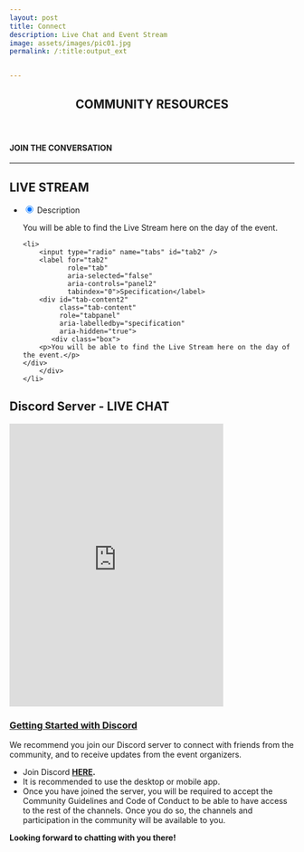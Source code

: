 ```yaml
---
layout: post
title: Connect
description: Live Chat and Event Stream
image: assets/images/pic01.jpg
permalink: /:title:output_ext


---
```

<div id="main" class="alt">

<!-- One -->
<section id="one">
	<div class="inner">
		<header class="major">
			<h1>COMMUNITY RESOURCES</h1>
		</header>

<!-- Content -->
<h4 id="content">JOIN THE CONVERSATION</h4>
    <hr class="major" />
    <h2 id="stream">LIVE STREAM</h2>

<!--TEST Tabs -->

<ul class="tabs" role="tablist">
    <li>
        <input type="radio" name="tabs" id="tab1" checked />
        <label for="tab1" 
               role="tab" 
               aria-selected="true" 
               aria-controls="panel1" 
               tabindex="0">Description</label>
        <div id="tab-content1" 
             class="tab-content" 
             role="tabpanel" 
             aria-labelledby="description" 
             aria-hidden="false">
           <div class="box">
        <p>You will be able to find the Live Stream here on the day of the event.</p>
    </div>
        </div>
    </li>
  
    <li>
        <input type="radio" name="tabs" id="tab2" />
        <label for="tab2"
               role="tab" 
               aria-selected="false" 
               aria-controls="panel2" 
               tabindex="0">Specification</label>
        <div id="tab-content2" 
             class="tab-content"
             role="tabpanel" 
             aria-labelledby="specification" 
             aria-hidden="true">
           <div class="box">
        <p>You will be able to find the Live Stream here on the day of the event.</p>
    </div>
        </div>
    </li>
</ul>



<!-- End Test -->
    
   
<div class="row 200%">
	<div class="12u 12u$(medium)">
    <div class="box alt">
        <h2 id="discord">Discord Server - LIVE CHAT</h2>
        <iframe src="https://discordapp.com/widget?id=744871304594849822&theme=dark" width="75%" height="500" allowtransparency="true" frameborder="0" sandbox="allow-popups allow-popups-to-escape-sandbox allow-same-origin allow-scripts"></iframe>
    </div>
    </div>
 </div>
    <div class="box"> 
        <p><a href="#discord" id="#discord"><h3>Getting Started with Discord</h3></a></p>
        <p>We recommend you join our Discord server to connect with friends from the community, and to receive updates from the event organizers.</p>
            <ul>
            <li>Join Discord <strong><a href="https://discord.gg/fV4cMKQ" target="_blank">HERE</a>.</strong></li>
            <li>It is recommended to use the desktop or mobile app.</li>
            <li>Once you have joined the server, you will be required to accept the Community Guidelines and Code of Conduct to be able to have access to the rest of the channels. Once you do so, the channels and participation in the community will be available to you. </li>
            </ul>
        <p><strong>Looking forward to chatting with you there!</strong></p>
        <br/>
    </div>
    </div>	
</section>
</div>
